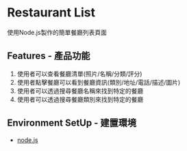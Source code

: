 # Restaurant List
使用Node.js製作的簡單餐廳列表頁面

## Features - 產品功能
1. 使用者可以查看餐廳清單(照片/名稱/分類/評分)
2. 使用者點擊餐廳可以看到餐廳資訊(類別/地址/電話/描述/圖片)
3. 使用者可以透過搜尋餐廳名稱來找到特定的餐廳
4. 使用者可以透過搜尋餐廳類別來找到特定的餐廳

## Environment SetUp - 建置環境
- [node.js](https://nodejs.org/en/)


